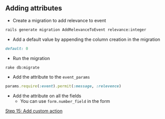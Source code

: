 ## Adding attributes

- Create a migration to add relevance to event

```bash
rails generate migration AddRelevanceToEvent relevance:integer
```

- Add a default value by appending the column creation in the migration

```ruby
default: 0
```
- Run the migration

```bash
rake db:migrate
```
- Add the attribute to the `event_params`

```ruby
params.require(:event).permit(:message, :relevence)
```

- Add the attribute on all the fields
  - You can use `form.number_field` in the form

[Step 15: Add custom action](15_add_custom_action.md)
